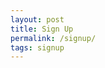 ```yaml
---
layout: post
title: Sign Up
permalink: /signup/
tags: signup
---
```


<script>
  window.location.href = '[https://forms.gle/C1s614GzdjYkPM2m7](https://docs.google.com/forms/d/e/1FAIpQLSeJbuyn_nmdOo_buQYGJclhyC_Enn51pnXsgBVwfPGJaIl1fA/viewform?usp=dialog)';
</script>
